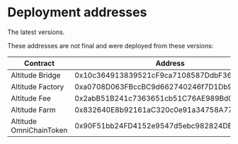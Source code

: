 # Deployment addresses

The latest versions.

These addresses are not final and were deployed from these versions:


| Contract                           | Address                                      | Source Code                                                                                                                   |
| ---------------------------------- | -------------------------------------------- | ----------------------------------------------------------------------------------------------------------------------------- |
| Altitude Bridge                    | 0x10c364913839521cF9ca7108587DdbF36127aC8A   | https://github.com/AltitudeDeFi/contracts/blob/main/master/Altitude_Bridge                                                    |
| Altitude Factory                   | 0xa0708D063FBccBC9d662740246f7D1Db9dd3792B   | https://github.com/AltitudeDeFi/contracts/blob/main/master/Altitude_Factory                                                   |
| Altitude Fee                       | 0x2abB51B241c7363651cb51C76AE989Bd0458DA6B   | https://github.com/AltitudeDeFi/contracts/blob/main/master/Altitude_Fee                                                       |
| Altitude Farm                      | 0x832640E8b92161aC320c0e91a34758A774B5eca1   | https://github.com/AltitudeDeFi/contracts/blob/main/master/Altitude_Farm                                                      |
| Altitude OmniChainToken            | 0x90F51bb24FD4152e9547d5ebc982824DE5Bd3345   | https://github.com/AltitudeDeFi/contracts/blob/main/master/Altitude_OmniChainToken                                            |
